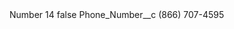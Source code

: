 <?xml version="1.0" encoding="UTF-8"?>
<CustomMetadata xmlns="http://soap.sforce.com/2006/04/metadata" xmlns:xsi="http://www.w3.org/2001/XMLSchema-instance" xmlns:xsd="http://www.w3.org/2001/XMLSchema">
    <label>Number 14</label>
    <protected>false</protected>
    <values>
        <field>Phone_Number__c</field>
        <value xsi:type="xsd:string">(866) 707-4595</value>
    </values>
</CustomMetadata>
